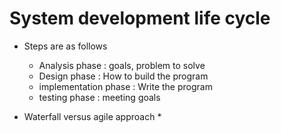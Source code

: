 # System development life cycle 

* Steps are as follows 
	* Analysis phase : goals, problem to solve  
	* Design phase : How to build the program 
	* implementation phase : Write the program 
	* testing phase : meeting goals

* Waterfall versus agile approach 
	* 